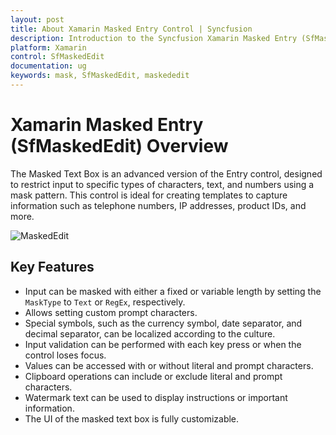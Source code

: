 ```yaml
---
layout: post
title: About Xamarin Masked Entry Control | Syncfusion
description: Introduction to the Syncfusion Xamarin Masked Entry (SfMaskedEdit) control, its elements, and more.
platform: Xamarin
control: SfMaskedEdit
documentation: ug
keywords: mask, SfMaskedEdit, maskededit
---
```


# Xamarin Masked Entry (SfMaskedEdit) Overview

The Masked Text Box is an advanced version of the Entry control, designed to restrict input to specific types of characters, text, and numbers using a mask pattern. This control is ideal for creating templates to capture information such as telephone numbers, IP addresses, product IDs, and more.

![MaskedEdit](SfMaskedEditImages/MaskedEdit.png)

## Key Features

- Input can be masked with either a fixed or variable length by setting the `MaskType` to `Text` or `RegEx`, respectively.
- Allows setting custom prompt characters.
- Special symbols, such as the currency symbol, date separator, and decimal separator, can be localized according to the culture.
- Input validation can be performed with each key press or when the control loses focus.
- Values can be accessed with or without literal and prompt characters.
- Clipboard operations can include or exclude literal and prompt characters.
- Watermark text can be used to display instructions or important information.
- The UI of the masked text box is fully customizable.
